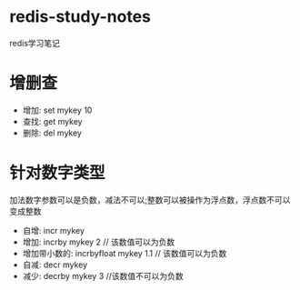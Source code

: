 # redis-study-notes
redis学习笔记

# 增删查
* 增加: set mykey 10
* 查找: get mykey
* 删除: del mykey

# 针对数字类型 
加法数字参数可以是负数，减法不可以;整数可以被操作为浮点数，浮点数不可以变成整数
* 自增: incr mykey
* 增加: incrby mykey 2 // 该数值可以为负数
* 增加带小数的: incrbyfloat mykey 1.1 // 该数值可以为负数
* 自减: decr mykey 
* 减少: decrby mykey 3 //该数值不可以为负数
